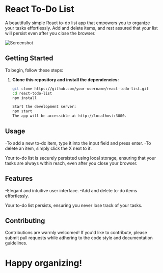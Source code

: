 # React To-Do List

A beautifully simple React to-do list app that empowers you to organize your tasks effortlessly. Add and delete items, and rest assured that your list will persist even after you close the browser.

![Screenshot](screenshot.png)

## Getting Started

To begin, follow these steps:

1. **Clone this repository and install the dependencies:**

   ```sh
   git clone https://github.com/your-username/react-todo-list.git
   cd react-todo-list
   npm install

   Start the development server:
   npm start
   The app will be accessible at http://localhost:3000.

## Usage
   
   -To add a new to-do item, type it into the input field and press enter.
   -To delete an item, simply click the X next to it.
   
   Your to-do list is securely persisted using local storage, ensuring that your tasks are always within reach, even after you close your browser.

## Features
   
   -Elegant and intuitive user interface.
   -Add and delete to-do items effortlessly.
  
   Your to-do list persists, ensuring you never lose track of your tasks.
## Contributing
   
   Contributions are warmly welcomed! If you'd like to contribute, please submit pull requests while adhering to the code style and documentation guidelines.

# Happy organizing!

